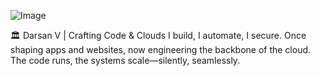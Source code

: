 ![Image](https://github.com/user-attachments/assets/b0be1eb4-fa88-4481-9205-215f29d7ab77)


🏛️ Darsan V | Crafting Code & Clouds
I build, I automate, I secure.
Once shaping apps and websites, now engineering the backbone of the cloud.
The code runs, the systems scale—silently, seamlessly.



